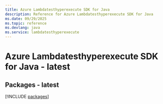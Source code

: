 ```yaml
---
title: Azure Lambdatesthyperexecute SDK for Java
description: Reference for Azure Lambdatesthyperexecute SDK for Java
ms.date: 09/29/2025
ms.topic: reference
ms.devlang: java
ms.service: lambdatesthyperexecute
---
```

# Azure Lambdatesthyperexecute SDK for Java - latest
## Packages - latest
[!INCLUDE [packages](lambdatesthyperexecute-index.md)]